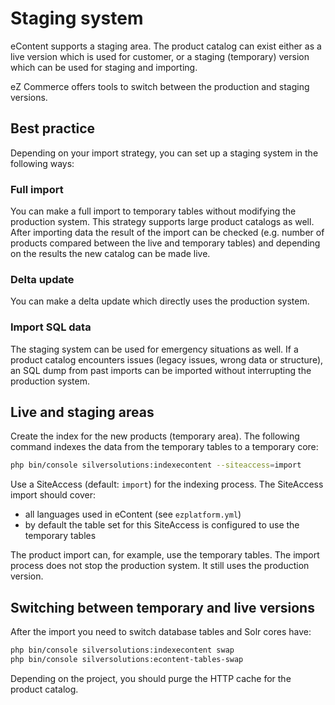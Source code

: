 # Staging system

eContent supports a staging area. The product catalog can exist either as a live version which is used for customer, or a staging (temporary) version which can be used for staging and importing.

eZ Commerce offers tools to switch between the production and staging versions. 

## Best practice

Depending on your import strategy, you can set up a staging system in the following ways:

### Full import

You can make a full import to temporary tables without modifying the production system.
This strategy supports large product catalogs as well.
After importing data the result of the import can be checked (e.g. number of products compared between the live and temporary tables)
and depending on the results the new catalog can be made live.

### Delta update

You can make a delta update which directly uses the production system.

### Import SQL data

The staging system can be used for emergency situations as well.
If a product catalog encounters issues (legacy issues, wrong data or structure),
an SQL dump from past imports can be imported without interrupting the production system.

## Live and staging areas

Create the index for the new products (temporary area). The following command indexes the data from the temporary tables to a temporary core:

``` bash
php bin/console silversolutions:indexecontent --siteaccess=import
```

Use a SiteAccess (default: `import`) for the indexing process. The SiteAccess import should cover:

- all languages used in eContent (see `ezplatform.yml`)
- by default the table set for this SiteAccess is configured to use the temporary tables

The product import can, for example, use the temporary tables. The import process does not stop the production system. It still uses the production version. 

## Switching between temporary and live versions

After the import you need to switch database tables and Solr cores have:

``` bash
php bin/console silversolutions:indexecontent swap
php bin/console silversolutions:econtent-tables-swap
```

Depending on the project, you should purge the HTTP cache for the product catalog.

